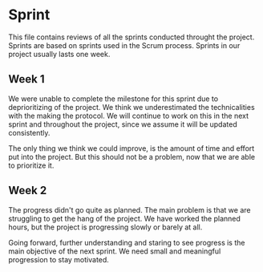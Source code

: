 # Sprint

This file contains reviews of all the sprints conducted throught the project. Sprints are based on
sprints used in the Scrum process. Sprints in our project usually lasts one week.

## Week 1

We were unable to complete the milestone for this sprint due to deprioritizing of the project. We
think we underestimated the technicalities with the making the protocol. We will continue to work
on this in the next sprint and throughout the project, since we assume it will be updated
consistently.

The only thing we think we could improve, is the amount of time and effort put into the project.
But this should not be a problem, now that we are able to prioritize it.

## Week 2

The progress didn't go quite as planned. The main problem is that we are struggling to get the hang of the project.
We have worked the planned hours, but the project is progressing slowly or barely at all.

Going forward, further understanding and staring to see progress is the main objective of the next sprint. We need
small and meaningful progression to stay motivated.
